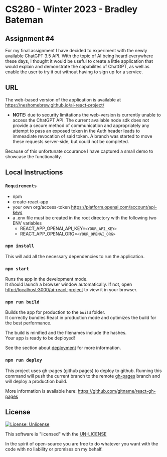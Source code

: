 # CS280 - Winter 2023 - Bradley Bateman

## Assignment #4

For my final assignment I have decided to experiment with the newly available ChatGPT 3.5 API. With the topic of AI being heard everywhere these days, I thought it would be useful to create a little application that would explain and demonstrate the capabilites of ChatGPT, as well as enable the user to try it out without having to sign up for a service.

## URL

The web-based version of the application is available at https://neshomebrew.github.io/ai-react-project/

- **NOTE:** due to security limitations the web-version is currently unable to access the ChatGPT API. The current available node sdk does not provide a secure method of communication and appropriately any attempt to pass an exposed token in the Auth header leads to immeadiate revocation of said token. A branch was started to move these requests server-side, but could not be completed.

Because of this unfortunate occurance I have captured a small demo to showcase the functionality.

## Local Instructions

### `Requirements`

- npm
- create-react-app
- your own org/access-token https://platform.openai.com/account/api-keys
- a .env file must be created in the root directory with the following two ENV variables
  - REACT_APP_OPENAI_API_KEY=`<YOUR_API_KEY>`
  - REACT_APP_OPENAI_ORG=`<YOUR_OPENAI_ORG>`

### `npm install`

This will add all the necessary dependencies to run the application.

### `npm start`

Runs the app in the development mode.\
It should launch a browser window automatically.
If not, open [http://localhost:3000/ai-react-project](http://localhost:3000/ai-react-project) to view it in your browser.

### `npm run build`

Builds the app for production to the `build` folder.\
It correctly bundles React in production mode and optimizes the build for the best performance.

The build is minified and the filenames include the hashes.\
Your app is ready to be deployed!

See the section about [deployment](https://facebook.github.io/create-react-app/docs/deployment) for more information.

### `npm run deploy`

This project uses gh-pages (github pages) to deploy to github. Running this command will push the current branch to the remote [gh-pages](https://github.com/NESHomebrew/ai-react-project/tree/gh-pages) branch and will deploy a production build.

More information is available here: https://github.com/gitname/react-gh-pages

## License

[![License: Unlicense](https://img.shields.io/badge/license-Unlicense-blue.svg)](http://unlicense.org/)

This software is "licensed" with the [UN-LICENSE](LICENSE.md)

In the spirit of open-source you are free to do whatever you want with the code with no liability or promises on my behalf.
